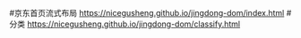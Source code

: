 #京东首页流式布局
https://nicegusheng.github.io/jingdong-dom/index.html
#分类
https://nicegusheng.github.io/jingdong-dom/classify.html
